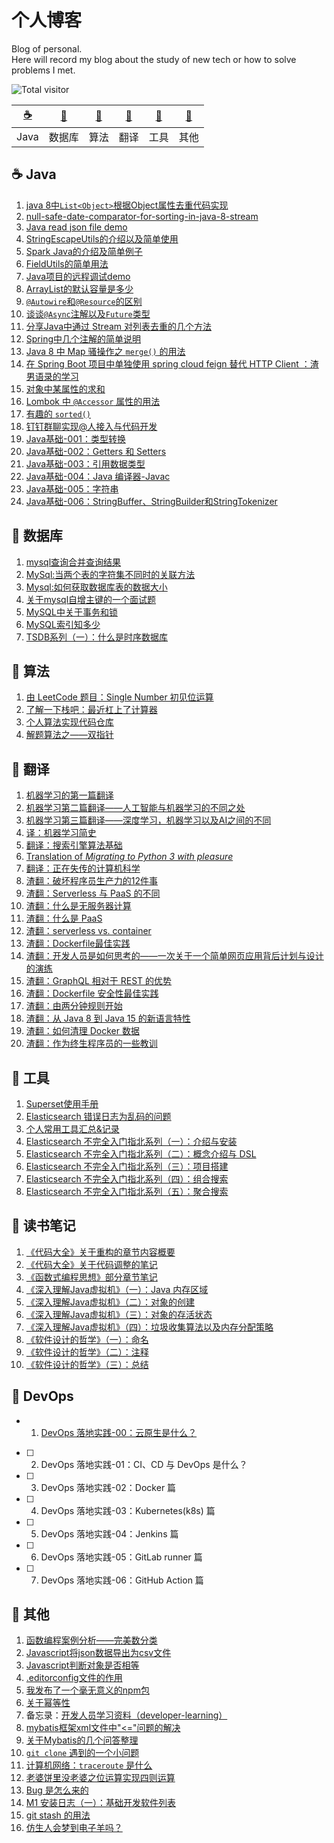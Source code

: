 # 个人博客
Blog of personal.           
Here will record my blog about the study of new tech or how to solve problems I met.

![Total visitor](https://visitor-badge.glitch.me/badge?page_id=lq920320.blogs)

| [:coffee:](#coffee-Java) | [:floppy_disk:](#floppy_disk-数据库) | [:pencil:](#pencil-算法) | [:page_facing_up:](#page_facing_up-翻译) | [:wrench:](#wrench-工具) | [:notebook:](#notebook-其他) |
| :---: | :---: | :---: | :---: | :---: | :---: |
| Java | 数据库 | 算法 | 翻译 | 工具 | 其他 | 


## :coffee: Java
1. [java 8中`List<Object>`根据Object属性去重代码实现](https://github.com/lq920320/blogs/issues/6)
2. [null-safe-date-comparator-for-sorting-in-java-8-stream](https://stackoverflow.com/questions/36361156/null-safe-date-comparator-for-sorting-in-java-8-stream/36361302#36361302) 
3. [Java read json file demo](https://github.com/lq920320/read-json-demo)
4. [StringEscapeUtils的介绍以及简单使用](https://github.com/lq920320/blogs/issues/9)
5. [Spark Java的介绍及简单例子](https://github.com/lq920320/spark-java-framework-demo)
6. [FieldUtils的简单用法](https://github.com/lq920320/blogs/blob/master/articles/introduction-of-FieldUtils.md)
7. [Java项目的远程调试demo](https://github.com/lq920320/remote-debugging-demo)  
8. [ArrayList的默认容量是多少](https://github.com/lq920320/blogs/issues/22)
9. [`@Autowire`和`@Resource`的区别](https://github.com/lq920320/blogs/issues/27)
10. [谈谈`@Async`注解以及`Future`类型 ](https://github.com/lq920320/blogs/issues/28)
11. [分享Java中通过 Stream 对列表去重的几个方法](https://github.com/lq920320/blogs/issues/31)
12. [Spring中几个注解的简单说明](https://github.com/lq920320/blogs/issues/34)
13. [Java 8 中 Map 骚操作之 `merge()` 的用法](https://github.com/lq920320/blogs/issues/36)
14. [在 Spring Boot 项目中单独使用 spring cloud feign 替代 HTTP Client ：渣男语录的学习](https://github.com/lq920320/blogs/blob/master/articles/use-spring-cloud-feign-in-spring-boot.md)
15. [对象中某属性的求和](https://github.com/lq920320/blogs/issues/37)
16. [Lombok 中 `@Accessor` 属性的用法](https://github.com/lq920320/blogs/blob/master/articles/lombok-accessor-use.md)
17. [有趣的 `sorted()`](https://github.com/lq920320/blogs/blob/master/articles/java/fun-sorted-in-java8.md)
18. [钉钉群聊实现@人接入与代码开发](https://github.com/lq920320/blogs/blob/master/articles/java/%E9%92%89%E9%92%89%E7%BE%A4%E8%81%8A%E5%AE%9E%E7%8E%B0%40%E4%BA%BA%E6%8E%A5%E5%85%A5%E4%B8%8E%E4%BB%A3%E7%A0%81%E5%BC%80%E5%8F%91.md)
19. [Java基础-001：类型转换](https://github.com/lq920320/blogs/blob/master/articles/java/Java%E5%9F%BA%E7%A1%80-001%EF%BC%9A%E7%B1%BB%E5%9E%8B%E8%BD%AC%E6%8D%A2.md)
20. [Java基础-002：Getters 和 Setters](https://github.com/lq920320/blogs/blob/master/articles/java/Java%E5%9F%BA%E7%A1%80-002%EF%BC%9AGetters%20%E5%92%8C%20Setters.md)
21. [Java基础-003：引用数据类型](https://github.com/lq920320/blogs/blob/master/articles/java/Java%E5%9F%BA%E7%A1%80-003%EF%BC%9A%E5%BC%95%E7%94%A8%E6%95%B0%E6%8D%AE%E7%B1%BB%E5%9E%8B.md)
22. [Java基础-004：Java 编译器-Javac](https://github.com/lq920320/blogs/blob/master/articles/java/Java%E5%9F%BA%E7%A1%80-004%EF%BC%9AJava%20%E7%BC%96%E8%AF%91%E5%99%A8-Javac.md)
23. [Java基础-005：字符串](https://github.com/lq920320/blogs/blob/master/articles/java/Java%E5%9F%BA%E7%A1%80-005%EF%BC%9A%E5%AD%97%E7%AC%A6%E4%B8%B2.md)
24. [Java基础-006：StringBuffer、StringBuilder和StringTokenizer](https://github.com/lq920320/blogs/blob/master/articles/java/Java%E5%9F%BA%E7%A1%80-006%EF%BC%9AStringBuffer%E3%80%81StringBuilder%E5%92%8CStringTokenizer.md)


## :floppy_disk: 数据库
1. [mysql查询合并查询结果](https://github.com/lq920320/blogs/issues/8)
2. [MySql:当两个表的字符集不同时的关联方法](https://github.com/lq920320/blogs/issues/11)
3. [Mysql:如何获取数据库表的数据大小](https://github.com/lq920320/blogs/issues/15)
4. [关于mysql自增主键的一个面试题](https://github.com/lq920320/blogs/issues/23)
5. [MySQL中关于事务和锁](https://github.com/lq920320/blogs/issues/25) 
6. [MySQL索引知多少](https://github.com/lq920320/blogs/issues/26)
7. [TSDB系列（一）：什么是时序数据库](https://github.com/lq920320/blogs/blob/master/articles/tsdb/TSDB%E7%B3%BB%E5%88%97%EF%BC%88%E4%B8%80%EF%BC%89%EF%BC%9A%E4%BB%80%E4%B9%88%E6%98%AF%E6%97%B6%E5%BA%8F%E6%95%B0%E6%8D%AE%E5%BA%93.md)

## :pencil: 算法
1. [由 LeetCode 题目：Single Number 初见位运算](https://github.com/lq920320/blogs/issues/32)
1. [了解一下栈吧：最近杠上了计算器](https://github.com/lq920320/blogs/blob/master/articles/algorithm/leetcode_stack.md)
1. [个人算法实现代码仓库](https://github.com/lq920320/algorithm-java-test)
1. [解题算法之——双指针](https://github.com/lq920320/blogs/blob/master/articles/algorithm/double-pointer.md)

## :page_facing_up: 翻译
1. [机器学习的第一篇翻译](https://github.com/lq920320/blogs/issues/2)
1. [机器学习第二篇翻译——人工智能与机器学习的不同之处](https://github.com/lq920320/blogs/issues/3)
1. [机器学习第三篇翻译——深度学习，机器学习以及AI之间的不同](https://github.com/lq920320/blogs/issues/4)
1. [译：机器学习简史](https://github.com/lq920320/blogs/issues/10)
1. [翻译：搜索引擎算法基础](https://github.com/lq920320/blogs/blob/master/articles/translation/search-engine-algorithm-basics.md)
1. [Translation of *Migrating to Python 3 with pleasure*](https://github.com/lq920320/python3_with_pleasure/blob/master/README_CN.md)
1. [翻译：正在失传的计算机科学](https://github.com/lq920320/blogs/blob/master/articles/translation/computer-science-as-a-lost-art.md)
1. [渣翻：破坏程序员生产力的12件事](https://github.com/lq920320/blogs/blob/master/articles/translation/top-12-things-that-destroy-developer-productivity.md)
1. [渣翻：Serverless 与 PaaS 的不同](https://github.com/lq920320/blogs/blob/master/articles/translation/serverless-vs-paas.md)
1. [渣翻：什么是无服务器计算](https://github.com/lq920320/blogs/blob/master/articles/translation/what-is-serverless.md)
1. [渣翻：什么是 PaaS](https://github.com/lq920320/blogs/blob/master/articles/translation/what-is-paas.md)
1. [渣翻：serverless vs. container](https://github.com/lq920320/blogs/blob/master/articles/translation/serverless-vs-container.md)
1. [渣翻：Dockerfile最佳实践](https://github.com/lq920320/blogs/blob/master/articles/translation/Dockerfile-best-practice.md)
1. [渣翻：开发人员是如何思考的——一次关于一个简单网页应用背后计划与设计的演练](https://github.com/lq920320/blogs/blob/master/articles/translation/a-walk-through-the-developer-thought-process.md)
1. [渣翻：GraphQL 相对于 REST 的优势](https://github.com/lq920320/blogs/blob/master/articles/translation/graphql-vs-rest-whats-the-advantage.md)
1. [渣翻：Dockerfile 安全性最佳实践](https://github.com/lq920320/blogs/blob/master/articles/translation/dockerfile-security-best-practice.md)
1. [渣翻：由两分钟规则开始 ](https://github.com/lq920320/blogs/blob/master/articles/translation/2-minute-rule.md)
1. [渣翻：从 Java 8 到 Java 15 的新语言特性](https://github.com/lq920320/blogs/blob/master/articles/translation/new-language-features-since-java-8-to-15.md)
1. [渣翻：如何清理 Docker 数据](https://github.com/lq920320/blogs/blob/master/articles/translation/clean-up-docker.md)
1. [渣翻：作为终生程序员的一些教训](https://github.com/lq920320/blogs/blob/master/articles/translation/lessons-of-being-programmer.md)

## :wrench: 工具
1. [Superset使用手册](https://github.com/lq920320/blogs/issues/5)
1. [Elasticsearch 错误日志为乱码的问题](https://github.com/lq920320/blogs/issues/7)
1. [个人常用工具汇总&记录](https://github.com/lq920320/blogs/blob/master/articles/personal-tools.md)
1. [Elasticsearch 不完全入门指北系列（一）：介绍与安装](https://github.com/lq920320/blogs/blob/master/articles/elasticsearch/Elasticsearch%E4%B8%8D%E5%AE%8C%E5%85%A8%E5%85%A5%E9%97%A8%E6%8C%87%E5%8C%97%E7%B3%BB%E5%88%97%EF%BC%88%E4%B8%80%EF%BC%89%EF%BC%9A%E4%BB%8B%E7%BB%8D%E4%B8%8E%E5%AE%89%E8%A3%85.md)
1. [Elasticsearch 不完全入门指北系列（二）：概念介绍与 DSL](https://github.com/lq920320/blogs/blob/master/articles/elasticsearch/Elasticsearch%20%E4%B8%8D%E5%AE%8C%E5%85%A8%E5%85%A5%E9%97%A8%E6%8C%87%E5%8C%97%E7%B3%BB%E5%88%97%EF%BC%88%E4%BA%8C%EF%BC%89%EF%BC%9A%E6%A6%82%E5%BF%B5%E4%BB%8B%E7%BB%8D%E4%B8%8E%20DSL.md)
1. [Elasticsearch 不完全入门指北系列（三）：项目搭建](https://github.com/lq920320/blogs/blob/master/articles/elasticsearch/Elasticsearch%E4%B8%8D%E5%AE%8C%E5%85%A8%E5%85%A5%E9%97%A8%E6%8C%87%E5%8C%97%E7%B3%BB%E5%88%97%EF%BC%88%E4%B8%89%EF%BC%89%EF%BC%9A%E9%A1%B9%E7%9B%AE%E6%90%AD%E5%BB%BA.md)
1. [Elasticsearch 不完全入门指北系列（四）：组合搜索](https://github.com/lq920320/blogs/blob/master/articles/elasticsearch/Elasticsearch%E4%B8%8D%E5%AE%8C%E5%85%A8%E5%85%A5%E9%97%A8%E6%8C%87%E5%8C%97%E7%B3%BB%E5%88%97%EF%BC%88%E5%9B%9B%EF%BC%89%EF%BC%9A%E7%BB%84%E5%90%88%E6%90%9C%E7%B4%A2.md)
1. [Elasticsearch 不完全入门指北系列（五）：聚合搜索](https://github.com/lq920320/blogs/blob/master/articles/elasticsearch/Elasticsearch%E4%B8%8D%E5%AE%8C%E5%85%A8%E5%85%A5%E9%97%A8%E6%8C%87%E5%8C%97%E7%B3%BB%E5%88%97%EF%BC%88%E4%BA%94%EF%BC%89%EF%BC%9A%E8%81%9A%E5%90%88%E6%90%9C%E7%B4%A2.md)

## :notebook: 读书笔记

1. [《代码大全》关于重构的章节内容概要](https://github.com/lq920320/blogs/issues/1)
1. [《代码大全》关于代码调整的笔记](https://github.com/lq920320/blogs/blob/master/articles/%E4%BB%A3%E7%A0%81%E8%B0%83%E6%95%B4.md)
1. [《函数式编程思想》部分章节笔记](https://github.com/lq920320/blogs/blob/master/articles/Functional-Thinking.md)
1. [《深入理解Java虚拟机》（一）：Java 内存区域](https://github.com/lq920320/blogs/blob/master/articles/notes/%E6%B7%B1%E5%85%A5%E7%90%86%E8%A7%A3JVM-01.md)
1. [《深入理解Java虚拟机》（二）：对象的创建](https://github.com/lq920320/blogs/blob/master/articles/notes/%E6%B7%B1%E5%85%A5%E7%90%86%E8%A7%A3JVM-02.md)
1. [《深入理解Java虚拟机》（三）：对象的存活状态](https://github.com/lq920320/blogs/blob/master/articles/notes/%E6%B7%B1%E5%85%A5%E7%90%86%E8%A7%A3JVM-03.md)
1. [《深入理解Java虚拟机》（四）：垃圾收集算法以及内存分配策略](https://github.com/lq920320/blogs/blob/master/articles/notes/%E6%B7%B1%E5%85%A5%E7%90%86%E8%A7%A3JVM-04.md)
1. [《软件设计的哲学》（一）：命名](https://github.com/lq920320/blogs/blob/master/articles/notes/%E8%BD%AF%E4%BB%B6%E8%AE%BE%E8%AE%A1%E7%9A%84%E5%93%B2%E5%AD%A6-01%EF%BC%9A%E5%91%BD%E5%90%8D.md)
1. [《软件设计的哲学》（二）：注释](https://github.com/lq920320/blogs/blob/master/articles/notes/%E8%BD%AF%E4%BB%B6%E8%AE%BE%E8%AE%A1%E7%9A%84%E5%93%B2%E5%AD%A6-02%EF%BC%9A%E6%B3%A8%E9%87%8A.md)
1. [《软件设计的哲学》（三）：总结](https://github.com/lq920320/blogs/blob/master/articles/notes/%E8%BD%AF%E4%BB%B6%E8%AE%BE%E8%AE%A1%E7%9A%84%E5%93%B2%E5%AD%A6-03%EF%BC%9A%E6%80%BB%E7%BB%93.md)

## :wrench: DevOps

- 1. [DevOps 落地实践-00：云原生是什么？](https://github.com/lq920320/blogs/blob/master/articles/devops/DevOps%E7%B3%BB%E5%88%97-00%EF%BC%9A%E4%BA%91%E5%8E%9F%E7%94%9F%E6%98%AF%E4%BB%80%E4%B9%88%EF%BC%9F.md)
- [ ] 2. DevOps 落地实践-01：CI、CD 与 DevOps 是什么？
- [ ] 3. DevOps 落地实践-02：Docker 篇
- [ ] 4. DevOps 落地实践-03：Kubernetes(k8s) 篇
- [ ] 5. DevOps 落地实践-04：Jenkins 篇
- [ ] 6. DevOps 落地实践-05：GitLab runner 篇
- [ ] 7. DevOps 落地实践-06：GitHub Action 篇

## :notebook: 其他

1. [函数编程案例分析——完美数分类](https://github.com/lq920320/blogs/blob/master/articles/perfectNumber.md)
2. [Javascript将json数据导出为csv文件](https://github.com/lq920320/blogs/issues/17)
3. [Javascript判断对象是否相等](https://github.com/lq920320/blogs/issues/19)
4. [.editorconfig文件的作用](https://github.com/lq920320/blogs/issues/20)
5. [我发布了一个毫无意义的npm包](https://github.com/lq920320/blogs/issues/21) 
6. [关于幂等性](https://github.com/lq920320/blogs/issues/24) 
7. 备忘录：[开发人员学习资料（developer-learning）](https://github.com/developer-learning)
8. [mybatis框架xml文件中"<="问题的解决](https://github.com/lq920320/blogs/issues/29)
9. [关于Mybatis的几个问答整理](https://github.com/lq920320/blogs/issues/30)
10. [`git clone` 遇到的一个小问题](https://github.com/lq920320/blogs/blob/master/articles/other/fix-git-clone.md)
11. [计算机网络：`traceroute` 是什么](https://github.com/lq920320/blogs/blob/master/articles/what-is-traceroute.md)
12. [老婆饼里没老婆之位运算实现四则运算](https://github.com/lq920320/blogs/blob/master/articles/bit-operation-calculator.md)
13. [Bug 是怎么来的](https://github.com/lq920320/blogs/blob/master/articles/jokes/Bug%20%E6%98%AF%E6%80%8E%E4%B9%88%E6%9D%A5%E7%9A%84.md)
14. [M1 安装日志（一）：基础开发软件列表](https://github.com/lq920320/blogs/blob/master/articles/other/m1-softwares-for-development-1.md)
15. [git stash 的用法](https://github.com/lq920320/blogs/blob/master/articles/other/git-stash.md)
16. [仿生人会梦到电子羊吗？](https://github.com/lq920320/blogs/blob/master/articles/other/%E4%BB%BF%E7%94%9F%E4%BA%BA%E4%BC%9A%E6%A2%A6%E5%88%B0%E7%94%B5%E5%AD%90%E7%BE%8A%E5%90%97%EF%BC%9F.md)


